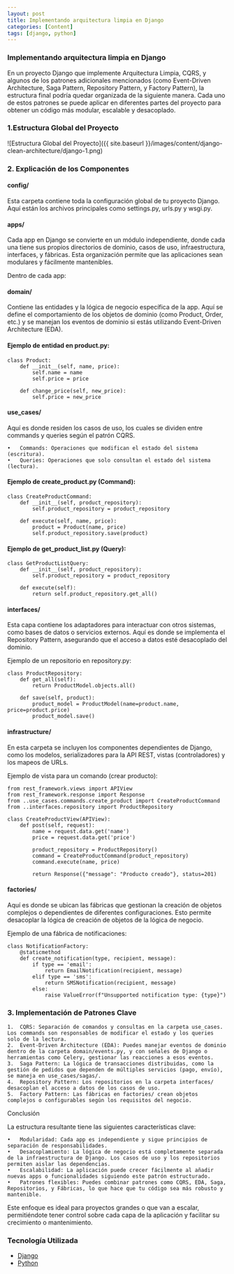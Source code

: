 ```yaml
---
layout: post
title: Implementando arquitectura limpia en Django
categories: [Content]
tags: [django, python]
---
```


### Implementando arquitectura limpia en Django


En un proyecto Django que implemente Arquitectura Limpia, CQRS, y algunos de los patrones adicionales mencionados 
(como Event-Driven Architecture, Saga Pattern, Repository Pattern, y Factory Pattern), 
la estructura final podría quedar organizada de la siguiente manera. Cada uno de estos patrones se 
puede aplicar en diferentes partes del proyecto para obtener un código más modular, escalable y desacoplado.


### 1.Estructura Global del Proyecto

![Estructura Global del Proyecto]({{ site.baseurl }}/images/content/django-clean-architecture/django-1.png)

### 2. Explicación de los Componentes

#### config/

Esta carpeta contiene toda la configuración global de tu proyecto Django. Aquí están 
los archivos principales como settings.py, urls.py y wsgi.py.

#### apps/

Cada app en Django se convierte en un módulo independiente, donde cada una tiene 
sus propios directorios de dominio, casos de uso, infraestructura, interfaces, y fábricas. 
Esta organización permite que las aplicaciones sean modulares y fácilmente mantenibles.

Dentro de cada app:

#### domain/

Contiene las entidades y la lógica de negocio específica de la app. Aquí se define el comportamiento de los objetos de 
dominio (como Product, Order, etc.) y se manejan los eventos de dominio si estás utilizando Event-Driven Architecture (EDA).


#### Ejemplo de entidad en product.py:
```python3
class Product:
    def __init__(self, name, price):
        self.name = name
        self.price = price

    def change_price(self, new_price):
        self.price = new_price
```

#### use_cases/

Aquí es donde residen los casos de uso, los cuales se dividen entre commands y queries según el patrón CQRS.

	•	Commands: Operaciones que modifican el estado del sistema (escritura).
	•	Queries: Operaciones que solo consultan el estado del sistema (lectura).

#### Ejemplo de create_product.py (Command):

```python3
class CreateProductCommand:
    def __init__(self, product_repository):
        self.product_repository = product_repository

    def execute(self, name, price):
        product = Product(name, price)
        self.product_repository.save(product)
```

#### Ejemplo de get_product_list.py (Query):

```python3
class GetProductListQuery:
    def __init__(self, product_repository):
        self.product_repository = product_repository

    def execute(self):
        return self.product_repository.get_all()
```
#### interfaces/

Esta capa contiene los adaptadores para interactuar con otros sistemas, como bases de datos o servicios externos. Aquí es donde se implementa el Repository Pattern, asegurando que el acceso a datos esté desacoplado del dominio.

Ejemplo de un repositorio en repository.py:

```python3
class ProductRepository:
    def get_all(self):
        return ProductModel.objects.all()

    def save(self, product):
        product_model = ProductModel(name=product.name, price=product.price)
        product_model.save()
```

#### infrastructure/

En esta carpeta se incluyen los componentes dependientes de Django, como los modelos, serializadores para la API REST, vistas (controladores) y los mapeos de URLs.

Ejemplo de vista para un comando (crear producto):

```python3
from rest_framework.views import APIView
from rest_framework.response import Response
from ..use_cases.commands.create_product import CreateProductCommand
from ..interfaces.repository import ProductRepository

class CreateProductView(APIView):
    def post(self, request):
        name = request.data.get('name')
        price = request.data.get('price')

        product_repository = ProductRepository()
        command = CreateProductCommand(product_repository)
        command.execute(name, price)
        
        return Response({"message": "Producto creado"}, status=201)
```

#### factories/

Aquí es donde se ubican las fábricas que gestionan la creación de objetos complejos o dependientes de diferentes configuraciones. Esto permite desacoplar la lógica de creación de objetos de la lógica de negocio.

Ejemplo de una fábrica de notificaciones:

```python3
class NotificationFactory:
    @staticmethod
    def create_notification(type, recipient, message):
        if type == 'email':
            return EmailNotification(recipient, message)
        elif type == 'sms':
            return SMSNotification(recipient, message)
        else:
            raise ValueError(f"Unsupported notification type: {type}")
```

### 3. Implementación de Patrones Clave

    1.	CQRS: Separación de comandos y consultas en la carpeta use_cases. Los commands son responsables de modificar el estado y los queries solo de la lectura.
    2.	Event-Driven Architecture (EDA): Puedes manejar eventos de dominio dentro de la carpeta domain/events.py, y con señales de Django o herramientas como Celery, gestionar las reacciones a esos eventos.
    3.	Saga Pattern: La lógica de transacciones distribuidas, como la gestión de pedidos que dependen de múltiples servicios (pago, envío), se maneja en use_cases/sagas/.
    4.	Repository Pattern: Los repositorios en la carpeta interfaces/ desacoplan el acceso a datos de los casos de uso.
    5.	Factory Pattern: Las fábricas en factories/ crean objetos complejos o configurables según los requisitos del negocio.

Conclusión

La estructura resultante tiene las siguientes características clave:

	•	Modularidad: Cada app es independiente y sigue principios de separación de responsabilidades.
	•	Desacoplamiento: La lógica de negocio está completamente separada de la infraestructura de Django. Los casos de uso y los repositorios permiten aislar las dependencias.
	•	Escalabilidad: La aplicación puede crecer fácilmente al añadir nuevas apps o funcionalidades siguiendo este patrón estructurado.
	•	Patrones flexibles: Puedes combinar patrones como CQRS, EDA, Saga, Repositorios, y Fábricas, lo que hace que tu código sea más robusto y mantenible.

Este enfoque es ideal para proyectos grandes o que van a escalar, permitiéndote tener control sobre cada capa de la aplicación y facilitar su crecimiento o mantenimiento.

### Tecnolog&iacute;a Utilizada
 - [Django](https://www.djangoproject.com/)
 - [Python](https://www.python.org)
